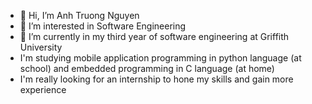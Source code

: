 - 👋 Hi, I’m Anh Truong Nguyen
- 👀 I’m interested in Software Engineering
- 🌱 I’m currently in my third year of software engineering at Griffith University
- I'm studying mobile application programming in python language (at school) and embedded programming in C language (at home)
- I'm really looking for an internship to hone my skills and gain more experience

